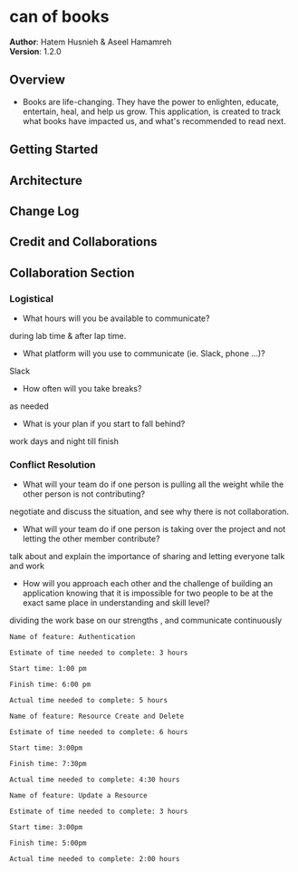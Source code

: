 # can of books

**Author**: Hatem Husnieh & Aseel Hamamreh  
**Version**: 1.2.0

## Overview

- Books are life-changing. They have the power to enlighten, educate, entertain, heal, and help us grow. This application, is created to track what books have impacted us, and what's recommended to read next.

## Getting Started

<!-- What are the steps that a user must take in order to build this app on their own machine and get it running? -->

## Architecture

<!-- Provide a detailed description of the application design. What technologies (languages, libraries, etc) you're using, and any other relevant design information. -->

## Change Log

<!-- Use this area to document the iterative changes made to your application as each feature is successfully implemented. Use time stamps. Here's an example:

01-01-2001 4:59pm - Application now has a fully-functional express server, with a GET route for the location resource. -->

## Credit and Collaborations

<!-- Give credit (and a link) to other people or resources that helped you build this application. -->

## Collaboration Section

### Logistical

- What hours will you be available to communicate?

during lab time & after lap time.

- What platform will you use to communicate (ie. Slack, phone …)?

Slack

- How often will you take breaks?

as needed

- What is your plan if you start to fall behind?

work days and night till finish

### Conflict Resolution

- What will your team do if one person is pulling all the weight while
  the other person is not contributing?

negotiate and discuss the situation, and see why there is not collaboration.

- What will your team do if one person is taking over
  the project and not letting the other member contribute?

talk about and explain the importance of sharing and letting everyone talk and work

- How will you approach each other and the challenge of building
  an application knowing that it is impossible for two people to be
  at the exact same place in understanding and skill level?

dividing the work base on our strengths , and communicate continuously

```
Name of feature: Authentication

Estimate of time needed to complete: 3 hours

Start time: 1:00 pm

Finish time: 6:00 pm

Actual time needed to complete: 5 hours
```

```
Name of feature: Resource Create and Delete

Estimate of time needed to complete: 6 hours

Start time: 3:00pm

Finish time: 7:30pm

Actual time needed to complete: 4:30 hours
```

```
Name of feature: Update a Resource

Estimate of time needed to complete: 3 hours

Start time: 3:00pm

Finish time: 5:00pm

Actual time needed to complete: 2:00 hours
```

